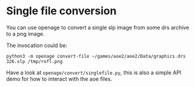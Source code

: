 Single file conversion
======================

You can use openage to convert a single slp image from some drs archive to a
png image.

The invocation could be:

```
python3 -m openage convert-file ~/games/aoe2/aoe2/Data/graphics.drs 326.slp /tmp/rofl.png
```

Have a look at `openage/convert/singlefile.py`, this is also a simple API demo
for how to interact with the aoe files.
